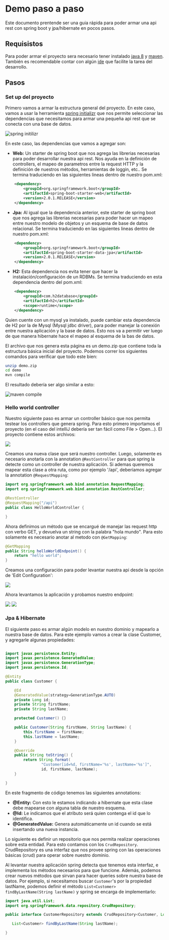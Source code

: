 # Demo paso a paso

Este documento prentende ser una guia rápida para poder armar una api rest con spring boot y jpa/hibernate en pocos pasos.


## Requisistos

Para poder armar el proyecto sera necesario tener instalado [java 8](http://www.oracle.com/technetwork/java/javase/downloads/jre8-downloads-2133155.html) y [maven](https://maven.apache.org/install.html). 
También es recomendable contar con algún [ide](https://www.jetbrains.com/idea/) que facilite la tarea del desarrollo.

## Pasos

### Set up del proyecto

Primero vamos a armar la estructura general del proyecto. En este caso, vamos a usar la herramienta [spring initializr](https://start.spring.io/) que nos permite seleccionar las dependencias que necesitamos para armar una pequeña api rest que se conecta con una base de datos. 

<img src="./images/spring-initilizr.png" alt="spring initilizr">

En este caso, las dependencias que vamos a agregar son: 

- **Web:** Un starter de spring boot que nos agrega las librerias necesarias para poder desarrollar nuestra api rest. Nos ayuda en la definición de controllers, el mapeo de parametros entre la request HTTP y la definición de nuestros métodos, herramientas de loggin, etc..
Se termina traduciendo en las siguientes lineas dentro de nuestro pom.xml:
```xml
    <dependency>
        <groupId>org.springframework.boot</groupId>
        <artifactId>spring-boot-starter-web</artifactId>
        <version>2.0.1.RELEASE</version>
    </dependency>
```

- **Jpa:** Al igual que la dependencia anterior, este starter de spring boot que nos agrega las librerias necesarias para poder hacer un mapeo entre nuestro modelo de objetos y un esquema de base de datos relacional.
Se termina traduciendo en las siguientes lineas dentro de nuestro pom.xml:
```xml
    <dependency>
        <groupId>org.springframework.boot</groupId>
        <artifactId>spring-boot-starter-data-jpa</artifactId>
        <version>2.0.1.RELEASE</version>
    </dependency>
```

- **H2:** Esta dependencia nos evita tener que hacer la instalación/configuración de un RDBMs. 
Se termina traduciendo en esta dependencia dentro del pom.xml: 
```xml
    <dependency>
        <groupId>com.h2database</groupId>
        <artifactId>h2</artifactId>
        <scope>runtime</scope>
    </dependency>
```
Quien cuente con un mysql ya instalado, puede cambiar esta dependencia de H2 por la de Mysql (Mysql jdbc driver), para poder manejar la conexión entre nuestra aplicación y la base de datos. Esto nos va a permitir ver luego de que manera hibernate hace el mapeo al esquema de la bas de datos.

El archivo que nos genera esta página es un demo.zip que contiene toda la estructura básica inicial del proyecto. Podemos correr los siguientes comandos para verificar que todo este bien:

```bash
unzip demo.zip
cd demo
mvn compile
```

El resultado debería ser algo similar a esto:

<img src="./images/mvn-compile.png" alt="maven compile">

### Hello world controller

Nuestro siguiente paso es armar un controller básico que nos permita testear los controllers que genera spring. Para esto primero importamos el proyecto (en el caso del intelliJ debería ser tan fácil como File > Open...).
El proyecto contiene estos archivos:

<img src="./images/intellij-open.png">

Creamos una nueva clase que será nuestro controller. Luego, solamente es necesario anotarla con la annotation `@RestController` para que spring la detecte como un controller de nuestra aplicación.
Si ademas queremos mapear esta clase a otra ruta, como por ejemplo '/api', deberíamos agregar la annotation `@RequestMapping`: 

```java 
import org.springframework.web.bind.annotation.RequestMapping;
import org.springframework.web.bind.annotation.RestController;

@RestController
@RequestMapping("/api")
public class HelloWorldController {

}
```

Ahora definimos un método que se encargué de manejar las request http con verbo GET, y devuelva un string con la palabra "hola mundo". Para esto solamente es necesario anotar al metodo con `@GetMapping`:
```java 
@GetMapping
public String helloWorldEndpoint() {
    return "hello world";
}
 ```
 
Creamos una configuración para poder levantar nuestra api desde la opción de 'Edit Configuration':

<img src="./images/edit-configuration.png">

Ahora levantamos la aplicación y probamos nuestro endpoint:
 
 <img src="./images/app-running.png">
 
 <img src="./images/postman-hello-world.png">
 
 
### Jpa & Hibernate

El siguiente paso es armar algún modelo en nuestro dominio y mapearlo a nuestra base de datos. Para este ejemplo vamos a crear la clase Customer, y agregarle algunas propiedades:
```java 

import javax.persistence.Entity;
import javax.persistence.GeneratedValue;
import javax.persistence.GenerationType;
import javax.persistence.Id;

@Entity
public class Customer {

    @Id
    @GeneratedValue(strategy=GenerationType.AUTO)
    private Long id;
    private String firstName;
    private String lastName;

    protected Customer() {}

    public Customer(String firstName, String lastName) {
        this.firstName = firstName;
        this.lastName = lastName;
    }

    @Override
    public String toString() {
        return String.format(
                "Customer[id=%d, firstName='%s', lastName='%s']",
                id, firstName, lastName);
    }

}
 ```
 
 En este fragmento de código tenemos las siguientes annotations:
 - **@Entity:** Con esto le estamos indicando a hibernate que esta clase debe mapearse con alguna tabla de nuestro esquema.
 - **@Id:** Le indicamos que el atributo será quien contenga el id que lo identifica.
 - **@GeneratedValue:** Genera automáticamente un id cuando se está insertando una nueva instancia.
 
 Lo siguiente es definir un repositorio que nos permita realizar operaciones sobre esta entidad. Para esto contamos con los `CrudRepository`. CrudRepository es una interfaz que nos provee spring con las operaciones básicas (crud) para operar sobre nuestro dominio.
 
 Al levantar nuestra aplicación spring detecta que tenemos esta interfaz, e implementa los métodos necesarios para que funcione. Además, podemos crear nuevos métodos que sirvan para hacer queries sobre nuestra base de datos. Por ejemplo, si necesitamos buscar `Customer`'s por la propiedad lastName, podemos definir el método `List<Customer> findByLastName(String lastName)` y spring se encarga de implementarlo:
 
 ```java
import java.util.List;
import org.springframework.data.repository.CrudRepository;

public interface CustomerRepository extends CrudRepository<Customer, Long> {

    List<Customer> findByLastName(String lastName);

} 
  ```
  
